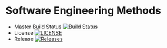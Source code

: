 # Software Engineering Methods

- Master Build Status [![Build Status](https://travis-ci.org/SofoniyasBehailu/sem.svg?branch=master)](https://travis-ci.org/SofoniyasBehailu/sem)
- License [![LICENSE](https://img.shields.io/github/license/<SofoniyasBehailu>/sem.svg?style=flat-square)](https://github.com/<SofoniyasBehailu>/sem/blob/master/LICENSE)
- Release [![Releases](https://img.shields.io/github/release/<SofoniyasBehailu>/sem/all.svg?style=flat-square)](https://github.com/<SofoniyasBehailu>/sem/releases)